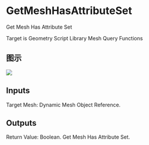 # GetMeshHasAttributeSet

Get Mesh Has Attribute Set

Target is Geometry Script Library Mesh Query Functions

## 图示

![]($-20221218-19115523.png)

## Inputs

Target Mesh: Dynamic Mesh Object Reference.  

## Outputs

Return Value: Boolean. Get Mesh Has Attribute Set.

